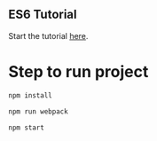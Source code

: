 ## ES6 Tutorial

Start the tutorial [here](http://ccoenraets.github.io/es6-tutorial).

# Step to run project
```bash
npm install
```
```bash
npm run webpack
```
```bash
npm start
```
